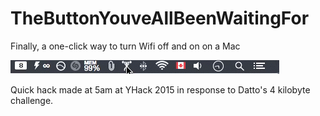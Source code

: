 # TheButtonYouveAllBeenWaitingFor
Finally, a one-click way to turn Wifi off and on on a Mac

![alt tag](usage.gif)

Quick hack made at 5am at YHack 2015 in response to Datto's 4 kilobyte challenge.